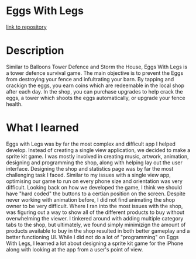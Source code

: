# Eggs With Legs

[link to repository](https://github.com/chauphana/Eggs-with-Legs.git)

# Description 
Similar to Balloons Tower Defence and Storm the House, Eggs With Legs is a tower defence survival game.  The main objective is to prevent the Eggs from destroying your fence and infultrating your barn.  By tapping and crackign the eggs, you earn coins which are redeemable in the local shop after each day.  In the shop, you can purchase upgrades to help crack the eggs, a tower which shoots the eggs automatically, or upgrade your fence health.

# What I learned
Eggs with Legs was by far the most complex and difficult app I helped develop.  Instead of creating a single view application, we decided to make a sprite kit game.  I was mostly involved in creating music, artwork, animation, designing and programming the shop, along with helping lay out the user interface.  Designing the shop and statistics page was by far the most challenging task I faced.  Similar to my issues with a single view app, optimising our game to run on every phone size and orientation was very difficult.  Looking back on how we developed the game, I think  we should have "hard coded" the buttons to a certian position on the screen.  Despite never working with animation before, I did not find animating the shop owner to be very difficult.  Where I ran into the most issues with the shop, was figuring out a way to show all of the different products to buy without overwhelming the viewer.  I tinkered around with adding multiple category tabs to the shop, but ultimately, we found simply minimizign the amount of products available to buy in the shop resulted in both better gameplay and a better functioning UI. While I did not do a lot of "programming" on Eggs With Legs, I learned a lot about designing a sprite kit game for the iPhone along with looking at the app from a user's point of view.
